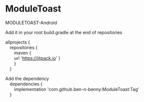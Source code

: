 # ModuleToast

MODULETOAST-Android


Add it in your root build.gradle at the end of repositories

allprojects {<br/>
&emsp;repositories {<br/>
&emsp;&emsp;maven { <br/>
&emsp;&emsp;url 'https://jitpack.io' }<br/>
&emsp;&emsp;}<br/>
&emsp;}<br/>

Add the dependency<br/>
&emsp;dependencies {<br/>
&emsp;&emsp;implementation 'com.github.ben-n-benny:ModuleToast:Tag'<br/>
&emsp;}<br/>
